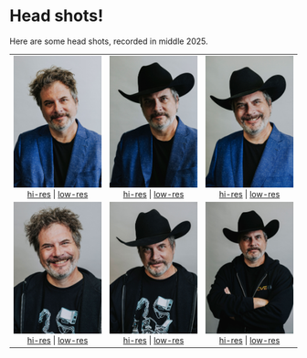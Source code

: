 # Head shots!

Here are some head shots, recorded in middle 2025.

<table>
  <tr>
      <td align="center">
        <img src="https://github.com/todb/todb/blob/main/headshots/todb-jacket-low-res.jpg?raw=true" alt="todb in a jacket (lo-res)" width="300"><br>
        <a href="https://github.com/todb/todb/blob/main/headshots/todb-jacket-hi-res.jpg?raw=true">hi-res</a> |
        <a href="https://github.com/todb/todb/blob/main/headshots/todb-jacket-lo-res.jpg?raw=true">low-res</a>
      </td>
    <td align="center">
      <img src="https://github.com/todb/todb/blob/main/headshots/todb-jacket-hat-low-res.jpg?raw=true" alt="todb in a jacket and hat (low-res)" width="300"><br>
      <a href="https://github.com/todb/todb/blob/main/headshots/todb-jacket-hat-hi-res.jpg?raw=true">hi-res</a> |
      <a href="https://github.com/todb/todb/blob/main/headshots/todb-jacket-hat-low-res.jpg?raw=true">low-res</a>
    </td>
    <td align="center">
      <img src="https://github.com/todb/todb/blob/main/headshots/todb-jacket-hat-smile-low-res.jpg?raw=true" alt="todb in a jacket and hat, smiling (low-res)" width="300"><br>
      <a href="https://github.com/todb/todb/blob/main/headshots/todb-jacket-hat-smile-hi-res.jpg?raw=true">hi-res</a> |
      <a href="https://github.com/todb/todb/blob/main/headshots/todb-jacket-hat-smile-low-res.jpg?raw=true">low-res</a>
    </td>
  </tr>
  <tr>
      <td align="center">
        <img src="https://github.com/todb/todb/blob/main/headshots/todb-hoodie-low-res.jpg?raw=true" alt="todb in a hoodie (low-res)" width="300"><br>
        <a href="https://github.com/todb/todb/blob/main/headshots/todb-hoodie-hi-res.jpg?raw=true">hi-res</a> |
        <a href="https://github.com/todb/todb/blob/main/headshots/todb-hoodie-low-res.jpg?raw=true">low-res</a>
      </td>
    <td align="center">
      <img src="https://github.com/todb/todb/blob/main/headshots/todb-hoodie-hat-low-res.jpg?raw=true" alt="todb in a hoodie and hat (low-res)" width="300"><br>
      <a href="https://github.com/todb/todb/blob/main/headshots/todb-hoodie-hat-hi-res.jpg?raw=true">hi-res</a> |
      <a href="https://github.com/todb/todb/blob/main/headshots/todb-hoodie-hat-low-res.jpg?raw=true">low-res</a>
    </td>
    <td align="center">
      <img src="https://github.com/todb/todb/blob/main/headshots/todb-cve-hoodie-hat-low-res.jpg?raw=true" alt="todb in a CVE hoodie and hat (low-res)" width="300"><br>
      <a href="https://github.com/todb/todb/blob/main/headshots/todb-cve-hoodie-hat-hi-res.jpg?raw=true">hi-res</a> |
      <a href="https://github.com/todb/todb/blob/main/headshots/todb-cve-hoodie-hat-low-res.jpg?raw=true">low-res</a>
    </td>
  </tr>
</table>
